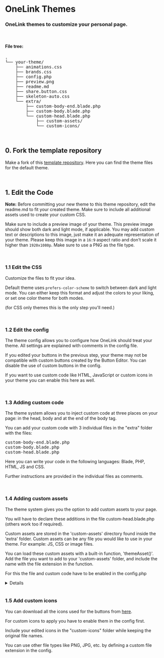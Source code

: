 <h1>OneLink Themes</h1>
<h3>OneLink themes to customize your personal page.</h3>

<br>

#### File tree:
<pre>
.
└── your-theme/
    ├── animations.css
    ├── brands.css
    ├── config.php
    ├── preview.png
    ├── readme.md
    ├── share.button.css
    ├── skeleton-auto.css
    └── extra/
        ├── custom-body-end.blade.php
        ├── custom-body.blade.php
        └── custom-head.blade.php
			├── custom-assets/
			└── custom-icons/
</pre>

<br>

<a name="0"></a>
## 0. Fork the template repository
Make a fork of this [template repository](https://github.com/LinkStackOrg/linkstack-default-theme). Here you can find the theme files for the default theme.

<br>

<a name="1"></a>
## 1. Edit the Code

**Note:** Before committing your new theme to this theme repository, edit the readme.md to fit your created theme. Make sure to include all additional assets used to create your custom CSS.

Make sure to include a preview image of your theme. This preview image should show both dark and light mode, if applicable. You may add custom text or descriptions to this image, just make it an adequate representation of your theme. Please keep this image in a `16:9` aspect ratio and don't scale it higher than `1920x1080p`. Make sure to use a PNG as the file type.

<br>

### 1.1 Edit the CSS

Customize the files to fit your idea.

Default theme uses `prefers-color-scheme` to switch between dark and light mode. You can either keep this format and adjust the colors to your liking, or set one color theme for both modes.

(for CSS only themes this is the only step you'll need.)

<br>

### 1.2 Edit the config

The theme config allows you to configure how OneLink should treat your theme.
All settings are explained with comments in the config file.

If you edited your buttons in the previous step, your theme may not be compatible with custom buttons created by the Button Editor.
You can disable the use of custom buttons in the config.

If you want to use custom code like HTML, JavaScript or custom icons in your theme you can enable this here as well.

<br>

### 1.3 Adding custom code

The theme system allows you to inject custom code at three places on your page: in the head, body and at the end of the body tag.

You can add your custom code with 3 individual files in the "extra" folder with the files:

<pre>
custom-body-end.blade.php
custom-body.blade.php
custom-head.blade.php
</pre>

Here you can write your code in the following languages: Blade, PHP, HTML, JS and CSS.

Further instructions are provided in the individual files as comments.

<br>

### 1.4 Adding custom assets

The theme system gives you the option to add custom assets to your page.

You will have to declare these additions in the file custom-head.blade.php (others work too if required).

Custom assets are stored in the 'custom-assets' directory found inside the 'extra' folder.
Custom assets can be any file you would like to use in your theme.
For example: JS, CSS or image files.

You can load these custom assets with a built-in function, 'themeAsset()'.
Add the file you want to add to your 'custom-assets' folder, and include the name with the file extension in the function.

For this the file and custom code have to be enabled in the config.php

<details>
<pre>

Down below, you can find a few examples using this function:

<link rel="stylesheet" href="{{themeAsset('your.css')}}">
<script src="{{themeAsset('your.js')}}"></script>
<style>body{background-image: url({{themeAsset('your.png')}});}</style>

</pre>
</details>

<br>

### 1.5 Add custom icons

You can download all the icons used for the buttons from [here](https://github.com/npaymelabs/npayme-onelink-themes/main/tree/icons).

For custom icons to apply you have to enable them in the config first.

Include your edited icons in the "custom-icons" folder while keeping the original file names.

You can use other file types like PNG, JPG, etc. by defining a custom file extension in the config.
